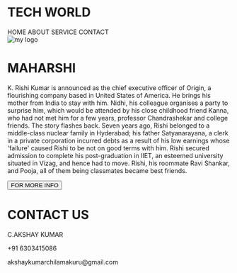 
<!DOCTYPE html>
<html lang="en">
<head>
    <meta charset="UTF-8">
    <meta name="viewport" content="width=device-width, initial-scale=1.0">
    <title>Document</title>
    <link rel="stylesheet" href="example.css">
</head>
<body>
    <div class="navbar">
        <div class="navbar-right">
            <h1>TECH WORLD</h1>
        </div>
        <div class="navbar-left">
            <a class="a-element">HOME</a>
            <a class="a-element">ABOUT</a>
            <a class="a-element">SERVICE</a>
            <a class="a-element">CONTACT</a>
        </div>
    </div>
    <div class="home">
    <div class="home-left">
       <img src="https://res.cloudinary.com/dewrludgv/image/upload/v1721232110/Screenshot_2023-07-24_222007_m2tate.png" alt="my logo"s
    </div>
    <div class="home-right">
       <h1 class="home-h1">MAHARSHI</h1>
       <p class="home-p"> K. Rishi Kumar is announced as the chief executive officer of Origin, a flourishing company based in United States of America. He brings his mother from India to stay with him. Nidhi, his colleague organises a party to surprise him, which would be attended by his close childhood friend Kanna, who had not met him for a few years, professor Chandrashekar and college friends. The story flashes back.
Seven years ago, Rishi belonged to a middle-class nuclear family in Hyderabad; his father Satyanarayana, a clerk in a private corporation incurred debts as a result of his low earnings whose 'failure' caused Rishi to be not on good terms with him. Rishi secured admission to complete his post-graduation in IIET, an esteemed university situated in Vizag, and hence had to move. Rishi, his roommate Ravi Shankar, and Pooja, all of them being classmates became best friends. </p>
    </div>
        <div class="button">
            <a href="https://en.wikipedia.org/wiki/Maharshi_(2019_film)">
                <button>FOR MORE INFO</button>
            </a>
        </div>
        <div class="contact">
            <h1 class="ser1">CONTACT US</h1>
            <div class="CONTACT-INFO">
                <p>C.AKSHAY KUMAR</p>
                <p>+91 6303415086</p>
                <p>akshaykumarchilamakuru@gmail.com</p>
            </div>
    </div>
    </div>
</body>
</html>

